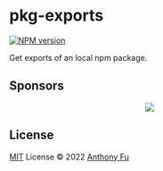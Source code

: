# pkg-exports

[![NPM version](https://img.shields.io/npm/v/pkg-exports?color=a1b858&label=)](https://www.npmjs.com/package/pkg-exports)

Get exports of an local npm package.

## Sponsors

<p align="center">
  <a href="https://cdn.jsdelivr.net/gh/antfu/static/sponsors.svg">
    <img src='https://cdn.jsdelivr.net/gh/antfu/static/sponsors.svg'/>
  </a>
</p>

## License

[MIT](./LICENSE) License © 2022 [Anthony Fu](https://github.com/antfu)
